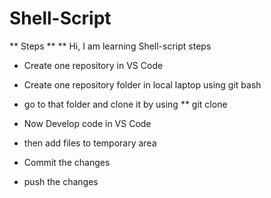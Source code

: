 # Shell-Script
** Steps **
** Hi, I am learning Shell-script steps

* Create one repository in VS Code
* Create one repository folder in local laptop using git bash
* go to that folder and clone it by using
** git clone <copy URL from VS Code>

* Now Develop code in VS Code
* then add files to temporary area
* Commit the changes
* push the changes
